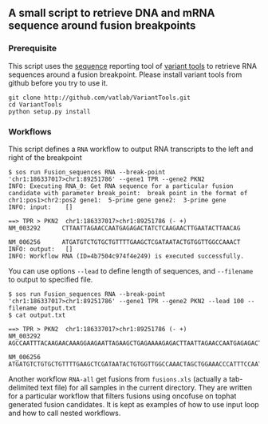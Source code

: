 ## A small script to retrieve DNA and mRNA sequence around fusion breakpoints

### Prerequisite

This script uses the [sequence](http://varianttools.sourceforge.net/VtoolsReport/Sequence) reporting tool of [variant tools](https://github.com/vatlab/VariantTools)
to retrieve RNA sequences around a fusion breakpoint. Please install variant tools from github before you try to use it.

```
git clone http://github.com/vatlab/VariantTools.git
cd VariantTools
python setup.py install
```

### Workflows

This script defines a `RNA` workflow to output RNA transcripts to the left and right of the breakpoint


```
$ sos run Fusion_sequences RNA --break-point 'chr1:186337017>chr1:89251786' --gene1 TPR --gene2 PKN2
INFO: Executing RNA_0: Get RNA sequence for a particular fusion candidate with parameter break_point:  break point in the format of chr1:pos1>chr2:pos2 gene1:  5-prime gene gene2:  3-prime gene
INFO: input:    []

==> TPR > PKN2  chr1:186337017>chr1:89251786 (- +)
NM_003292      CTTAATTAGAACCAATGAGAGACTATCTCAAGAACTTGAATACTTAACAG

NM_006256      ATGATGTCTGTGCTGTTTTGAAGCTCGATAATACTGTGGTTGGCCAAACT
INFO: output:   []
INFO: Workflow RNA (ID=4b7504c974f4e249) is executed successfully.
```

You can use options `--lead` to define length of sequences, and `--filename` to output to specified file.

```
$ sos run Fusion_sequences RNA --break-point 'chr1:186337017>chr1:89251786' --gene1 TPR --gene2 PKN2 --lead 100 --filename output.txt
$ cat output.txt

==> TPR > PKN2  chr1:186337017>chr1:89251786 (- +)
NM_003292      AGCCAATTTACAAGAACAAAGGAAGAATTAGAAGCTGAGAAAAGAGACTTAATTAGAACCAATGAGAGACTATCTCAAGAACTTGAATACTTAACAG

NM_006256      ATGATGTCTGTGCTGTTTTGAAGCTCGATAATACTGTGGTTGGCCAAACTAGCTGGAAACCCATTTCCAATCAGTCATGGGACCAGAAGTTTACACTGGA
```

Another workflow `RNA-all` get fusions from `fusions.xls` (actually a tab-delimited text file) for all samples in the current directory. They are written for a 
particular workflow that filters fusions using oncofuse on tophat generated fusion candidates. It is kept as examples of how to use input loop and
how to call nested workflows.
